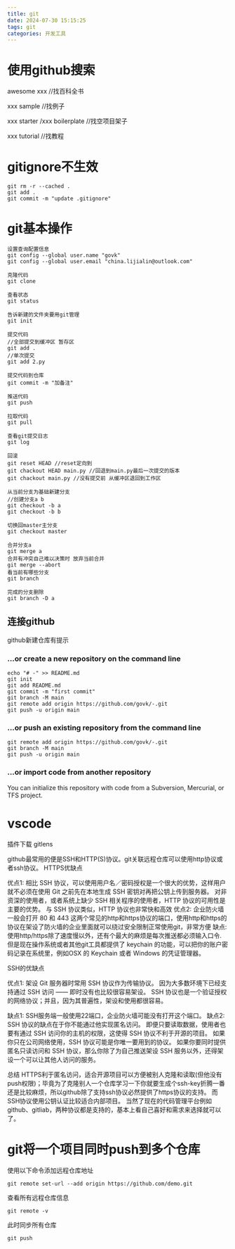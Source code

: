 ```yaml
---
title: git
date: 2024-07-30 15:15:25
tags: git
categories: 开发工具
---
```



# 使用github搜索

awesome xxx //找百科全书

xxx sample //找例子

xxx starter /xxx boilerplate //找空项目架子

xxx tutorial //找教程


# gitignore不生效

```
git rm -r --cached .
git add .
git commit -m "update .gitignore"
```


# git基本操作

```
设置查询配置信息
git config --global user.name "govk"
git config --global user.email "china.lijialin@outlook.com"

克隆代码
git clone

查看状态
git status

告诉新建的文件夹要用git管理
git init 

提交代码
//全部提交到缓冲区 暂存区
git add . 
//单次提交 
git add 2.py

提交代码到仓库
git commit -m "加备注" 

推送代码
git push

拉取代码
git pull

查看git提交日志
git log  

回滚
git reset HEAD //reset定向到
git chackout HEAD main.py //回退到main.py最后一次提交的版本
git chackout main.py //没有提交前 从缓冲区退回到工作区

从当前分支为基础新建分支
//创建分支a b
git checkout -b a 
git checkout -b b

切换回master主分支
git checkout master

合并分支a
git merge a
合并有冲突自己难以决策时 放弃当前合并
git merge --abort
看当前有哪些分支
git branch

完成的分支删除
git branch -D a
```



## 连接github

github新建仓库有提示

### …or create a new repository on the command line



```
echo "# -" >> README.md
git init
git add README.md
git commit -m "first commit"
git branch -M main
git remote add origin https://github.com/govk/-.git
git push -u origin main
```

### …or push an existing repository from the command line



```
git remote add origin https://github.com/govk/-.git
git branch -M main
git push -u origin main
```

### …or import code from another repository

You can initialize this repository with code from a Subversion, Mercurial, or TFS project.

# vscode

插件下载 gitlens



github最常用的便是SSH和HTTP(S)协议。git关联远程仓库可以使用http协议或者ssh协议。
HTTPS优缺点

优点1: 相比 SSH 协议，可以使用用户名／密码授权是一个很大的优势，这样用户就不必须在使用 Git 之前先在本地生成 SSH 密钥对再把公钥上传到服务器。 对非资深的使用者，或者系统上缺少 SSH 相关程序的使用者，HTTP 协议的可用性是主要的优势。 与 SSH 协议类似，HTTP 协议也非常快和高效
优点2: 企业防火墙一般会打开 80 和 443 这两个常见的http和https协议的端口，使用http和https的协议在架设了防火墙的企业里面就可以绕过安全限制正常使用git，非常方便
缺点: 使用http/https除了速度慢以外，还有个最大的麻烦是每次推送都必须输入口令. 但是现在操作系统或者其他git工具都提供了 keychain 的功能，可以把你的账户密码记录在系统里，例如OSX 的 Keychain 或者 Windows 的凭证管理器。

SSH的优缺点

优点1: 架设 Git 服务器时常用 SSH 协议作为传输协议。 因为大多数环境下已经支持通过 SSH 访问 —— 即时没有也比较很容易架设。 SSH 协议也是一个验证授权的网络协议；并且，因为其普遍性，架设和使用都很容易。



缺点1: SSH服务端一般使用22端口，企业防火墙可能没有打开这个端口。
缺点2: SSH 协议的缺点在于你不能通过他实现匿名访问。 即便只要读取数据，使用者也要有通过 SSH 访问你的主机的权限，这使得 SSH 协议不利于开源的项目。 如果你只在公司网络使用，SSH 协议可能是你唯一要用到的协议。 如果你要同时提供匿名只读访问和 SSH 协议，那么你除了为自己推送架设 SSH 服务以外，还得架设一个可以让其他人访问的服务。

总结
HTTPS利于匿名访问，适合开源项目可以方便被别人克隆和读取(但他没有push权限)；毕竟为了克隆别人一个仓库学习一下你就要生成个ssh-key折腾一番还是比较麻烦，所以github除了支持ssh协议必然提供了https协议的支持。
而SSH协议使用公钥认证比较适合内部项目。 当然了现在的代码管理平台例如github、gitliab，两种协议都是支持的，基本上看自己喜好和需求来选择就可以了。


# git将一个项目同时push到多个仓库

使用以下命令添加远程仓库地址

```
git remote set-url --add origin https://github.com/demo.git
```

查看所有远程仓库信息

```
git remote -v
```

此时同步所有仓库

```
git push
```

